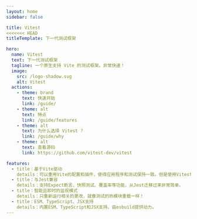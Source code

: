 ```yaml
---
layout: home
sidebar: false

title: Vitest
<<<<<<< HEAD
titleTemplate: 下一代测试框架

hero:
  name: Vitest
  text: 下一代测试框架
  tagline: 一个原生支持 Vite 的测试框架。非常快速！
  image:
    src: /logo-shadow.svg
    alt: Vitest
  actions:
    - theme: brand
      text: 快速开始
      link: /guide/
    - theme: alt
      text: 特点
      link: /guide/features
    - theme: alt
      text: 为什么选择 Vitest ?
      link: /guide/why
    - theme: alt
      text: 查看源码
      link: https://github.com/vitest-dev/vitest

features:
  - title：基于Vite驱动
    details：可以重用Vite的配置和插件，使得应用程序和测试保持一致。但是使用Vitest并不需要使用Vite！
  - title：与Jest兼容
    details：支持Expect断言、快照测试、覆盖率等功能，从Jest迁移过来非常简单。
  - title：智能且即时的监视模式
    details：只重新运行相关的更改，就像测试的热模块重载一样！
  - title：ESM、TypeScript、JSX支持
    details：内置ESM、TypeScript和JSX支持，由esbuild提供动力。
---
```

